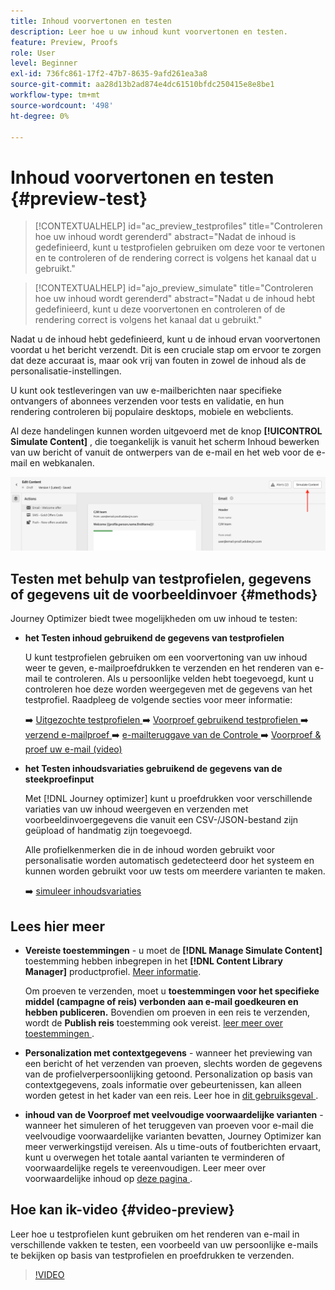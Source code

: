 ```yaml
---
title: Inhoud voorvertonen en testen
description: Leer hoe u uw inhoud kunt voorvertonen en testen.
feature: Preview, Proofs
role: User
level: Beginner
exl-id: 736fc861-17f2-47b7-8635-9afd261ea3a8
source-git-commit: aa28d13b2ad874e4dc61510bfdc250415e8e8be1
workflow-type: tm+mt
source-wordcount: '498'
ht-degree: 0%

---
```


# Inhoud voorvertonen en testen {#preview-test}

>[!CONTEXTUALHELP]
>id="ac_preview_testprofiles"
>title="Controleren hoe uw inhoud wordt gerenderd"
>abstract="Nadat de inhoud is gedefinieerd, kunt u testprofielen gebruiken om deze voor te vertonen en te controleren of de rendering correct is volgens het kanaal dat u gebruikt."

>[!CONTEXTUALHELP]
>id="ajo_preview_simulate"
>title="Controleren hoe uw inhoud wordt gerenderd"
>abstract="Nadat u de inhoud hebt gedefinieerd, kunt u deze voorvertonen en controleren of de rendering correct is volgens het kanaal dat u gebruikt."

Nadat u de inhoud hebt gedefinieerd, kunt u de inhoud ervan voorvertonen voordat u het bericht verzendt. Dit is een cruciale stap om ervoor te zorgen dat deze accuraat is, maar ook vrij van fouten in zowel de inhoud als de personalisatie-instellingen.

U kunt ook testleveringen van uw e-mailberichten naar specifieke ontvangers of abonnees verzenden voor tests en validatie, en hun rendering controleren bij populaire desktops, mobiele en webclients.

Al deze handelingen kunnen worden uitgevoerd met de knop **[!UICONTROL Simulate Content]** , die toegankelijk is vanuit het scherm Inhoud bewerken van uw bericht of vanuit de ontwerpers van de e-mail en het web voor de e-mail en webkanalen.

![](../email/assets/email-preview-button.png)

## Testen met behulp van testprofielen, gegevens of gegevens uit de voorbeeldinvoer {#methods}

Journey Optimizer biedt twee mogelijkheden om uw inhoud te testen:

* **het Testen inhoud gebruikend de gegevens van testprofielen**

  U kunt testprofielen gebruiken om een voorvertoning van uw inhoud weer te geven, e-mailproefdrukken te verzenden en het renderen van e-mail te controleren. Als u persoonlijke velden hebt toegevoegd, kunt u controleren hoe deze worden weergegeven met de gegevens van het testprofiel. Raadpleeg de volgende secties voor meer informatie:

  ➡️ [ Uitgezochte testprofielen ](test-profiles.md)
➡️ [ Voorproef gebruikend testprofielen ](preview.md)
➡️ [ verzend e-mailproef ](proofs.md)
➡️ [ e-mailteruggave van de Controle ](rendering.md)
➡️ [ Voorproef &amp; proef uw e-mail (video) ](#video-preview)

* **het Testen inhoudsvariaties gebruikend de gegevens van de steekproefinput**

  Met [!DNL Journey optimizer] kunt u proefdrukken voor verschillende variaties van uw inhoud weergeven en verzenden met voorbeeldinvoergegevens die vanuit een CSV-/JSON-bestand zijn geüpload of handmatig zijn toegevoegd.

  Alle profielkenmerken die in de inhoud worden gebruikt voor personalisatie worden automatisch gedetecteerd door het systeem en kunnen worden gebruikt voor uw tests om meerdere varianten te maken.

  ➡️ [ simuleer inhoudsvariaties ](../test-approve/simulate-sample-input.md)

## Lees hier meer

* **Vereiste toestemmingen** - u moet de **[!DNL Manage Simulate Content]** toestemming hebben inbegrepen in het **[!DNL Content Library Manager]** productprofiel. [Meer informatie](../administration/ootb-product-profiles.md#content-library-manager).

  Om proeven te verzenden, moet u **toestemmingen voor het specifieke middel (campagne of reis) verbonden aan e-mail goedkeuren en hebben publiceren.** Bovendien om proeven in een reis te verzenden, wordt de **Publish reis** toestemming ook vereist. [ leer meer over toestemmingen ](../administration/ootb-permissions.md).

* **Personalization met contextgegevens** - wanneer het previewing van een bericht of het verzenden van proeven, slechts worden de gegevens van de profielverpersoonlijking getoond. Personalization op basis van contextgegevens, zoals informatie over gebeurtenissen, kan alleen worden getest in het kader van een reis. Leer hoe in [ dit gebruiksgeval ](../personalization/personalization-use-case.md).

* **inhoud van de Voorproef met veelvoudige voorwaardelijke varianten** - wanneer het simuleren of het teruggeven van proeven voor e-mail die veelvoudige voorwaardelijke varianten bevatten, Journey Optimizer kan meer verwerkingstijd vereisen. Als u time-outs of foutberichten ervaart, kunt u overwegen het totale aantal varianten te verminderen of voorwaardelijke regels te vereenvoudigen. Leer meer over voorwaardelijke inhoud op [ deze pagina ](../personalization/dynamic-content.md).

## Hoe kan ik-video {#video-preview}

Leer hoe u testprofielen kunt gebruiken om het renderen van e-mail in verschillende vakken te testen, een voorbeeld van uw persoonlijke e-mails te bekijken op basis van testprofielen en proefdrukken te verzenden.

>[!VIDEO](https://video.tv.adobe.com/v/3430341?quality=12&captions=dut)

